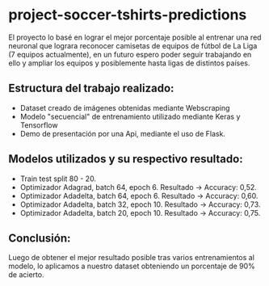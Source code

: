 # project-soccer-tshirts-predictions
El proyecto lo basé en lograr el mejor porcentaje posible al entrenar una red neuronal que lograra reconocer camisetas de equipos de fútbol de La Liga (7 equipos actualmente), en un futuro espero poder seguir trabajando en ello y ampliar los equipos y posiblemente hasta ligas de distintos países.

## Estructura del trabajo realizado:
* Dataset creado de imágenes obtenidas mediante Webscraping
* Modelo "secuencial" de entrenamiento utilizado mediante Keras y Tensorflow
* Demo de presentación por una Api, mediante el uso de Flask.

## Modelos utilizados y su respectivo resultado:
* Train test split 80 - 20.
* Optimizador Adagrad, batch 64, epoch 6. Resultado -> Accuracy: 0,52.
* Optimizador Adadelta, batch 64, epoch 6. Resultado -> Accuracy: 0,60.
* Optimizador Adadelta, batch 32, epoch 10. Resultado -> Accuracy: 0,73.
* Optimizador Adadelta, batch 20, epoch 10. Resultado -> Accuracy: 0,75.

## Conclusión:
Luego de obtener el mejor resultado posible tras varios entrenamientos al modelo, lo aplicamos a nuestro dataset obteniendo un porcentaje de 90% de acierto.
